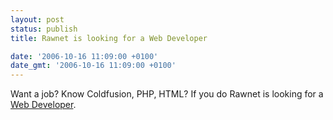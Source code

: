 ```yaml
---
layout: post
status: publish
title: Rawnet is looking for a Web Developer

date: '2006-10-16 11:09:00 +0100'
date_gmt: '2006-10-16 11:09:00 +0100'
---
```

Want a job? Know Coldfusion, PHP, HTML? If you do Rawnet is looking for a <a href="http://jobs.37signals.com/jobs/626" target="_blank">Web Developer</a>.
